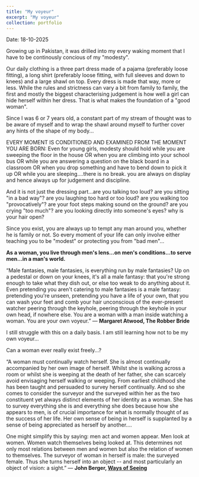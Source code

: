 ```yaml
---
title: "My voyeur"
excerpt: "My voyeur"
collection: portfolio
---
```


Date: 18-10-2025

Growing up in Pakistan, it was drilled into my every waking moment that I have to be continously concious of my "modesty". 

Our daily clothing is a three part dress made of a pajama (preferably loose fitting), a long shirt (preferably loose fitting, with full sleeves and down to knees) and a large shawl on top. Every dress is made that way, more or less. While the rules and strictness can vary a bit from family to family, the first and mostly the biggest characterising judgement is how well a girl can hide herself within her dress. That is what makes the foundation of a "good woman". 

Since I was 6 or 7 years old, a constant part of my stream of thought was to be aware of myself and to wrap the shawl around myself to further cover any hints of the shape of my body...


EVERY MOMENT IS CONDITIONED AND EXAMINED FROM THE MOMENT YOU ARE BORN: Even for young girls, modesty should hold while you are sweeping the floor in the house OR when you are climbing into your school bus OR while you are answering a question on the black board in a classroom OR when you drop something and have to bend down to pick it up OR while you are sleeping....there is no break. you are always on display and hence always up for judgement and discipline.    


And it is not just the dressing part...are you talking too loud? are you sitting "in a bad way"? are you laughing too hard or too loud? are you walking too "provocatively"? are your foot steps making sound on the ground? are you crying "too much"? are you looking directly into someone's eyes? why is your hair open?  


Since you exist, you are always up to tempt any man around you, whether he is family or not. So every moment of your life can only involve either teaching you to be "modest" or protecting you from "bad men"... 


**As a woman, you live through men's lens...on men's conditions...to serve men...in a man's world.**


“Male fantasies, male fantasies, is everything run by male fantasies? Up on a pedestal or down on your knees, it's all a male fantasy: that you're strong enough to take what they dish out, or else too weak to do anything about it. Even pretending you aren't catering to male fantasies is a male fantasy: pretending you're unseen, pretending you have a life of your own, that you can wash your feet and comb your hair unconscious of the ever-present watcher peering through the keyhole, peering through the keyhole in your own head, if nowhere else. You are a woman with a man inside watching a woman. You are your own voyeur.”
― **Margaret Atwood, The Robber Bride** 


I still struggle with this on a daily basis. I am still learning how not to be my own voyeur...


Can a woman ever really exist freely...? 


“A woman must continually watch herself. She is almost continually accompanied by her own image of herself. Whilst she is walking across a room or whilst she is weeping at the death of her father, she can scarcely avoid envisaging herself walking or weeping. From earliest childhood she has been taught and persuaded to survey herself continually. And so she comes to consider the surveyor and the surveyed within her as the two constituent yet always distinct elements of her identity as a woman. She has to survey everything she is and everything she does because how she appears to men, is of crucial importance for what is normally thought of as the success of her life. Her own sense of being in herself is supplanted by a sense of being appreciated as herself by another....


One might simplify this by saying: men act and women appear. Men look at women. Women watch themselves being looked at. This determines not only most relations between men and women but also the relation of women to themselves. The surveyor of woman in herself is male: the surveyed female. Thus she turns herself into an object -- and most particularly an object of vision: a sight.”
― **John Berger, [Ways of Seeing](https://www.ways-of-seeing.com/)** 

